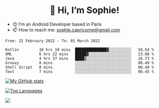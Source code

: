 <h1 align="center"> 👋 Hi, I’m Sophie! </h1>  

- 😊 I’m an Android Developer based in Paris
- 📫 How to reach me: sophie.capricorne@gmail.com


<!--START_SECTION:waka-->

```text
From: 22 February 2022 - To: 01 March 2022

Kotlin         16 hrs 10 mins  ██████████████▓░░░░░░░░░░   58.54 %
XML            6 hrs 22 mins   █████▓░░░░░░░░░░░░░░░░░░░   23.08 %
Java           4 hrs 37 mins   ████▒░░░░░░░░░░░░░░░░░░░░   16.73 %
Groovy         8 mins          ░░░░░░░░░░░░░░░░░░░░░░░░░   00.49 %
Shell Script   8 mins          ░░░░░░░░░░░░░░░░░░░░░░░░░   00.49 %
Text           7 mins          ░░░░░░░░░░░░░░░░░░░░░░░░░   00.45 %
```

<!--END_SECTION:waka-->

[![My GitHub stats](https://github-readme-stats.vercel.app/api?username=sophicapri&show_icons=true&theme=buefy)](https://github.com/anuraghazra/github-readme-stats)

[![Top Languages](https://github-readme-stats.vercel.app/api/top-langs/?username=sophicapri&langs_count=2&layout=compact)](https://github.com/anuraghazra/github-readme-stats)

![](https://github-readme-streak-stats.herokuapp.com/?user=sophicapri)
